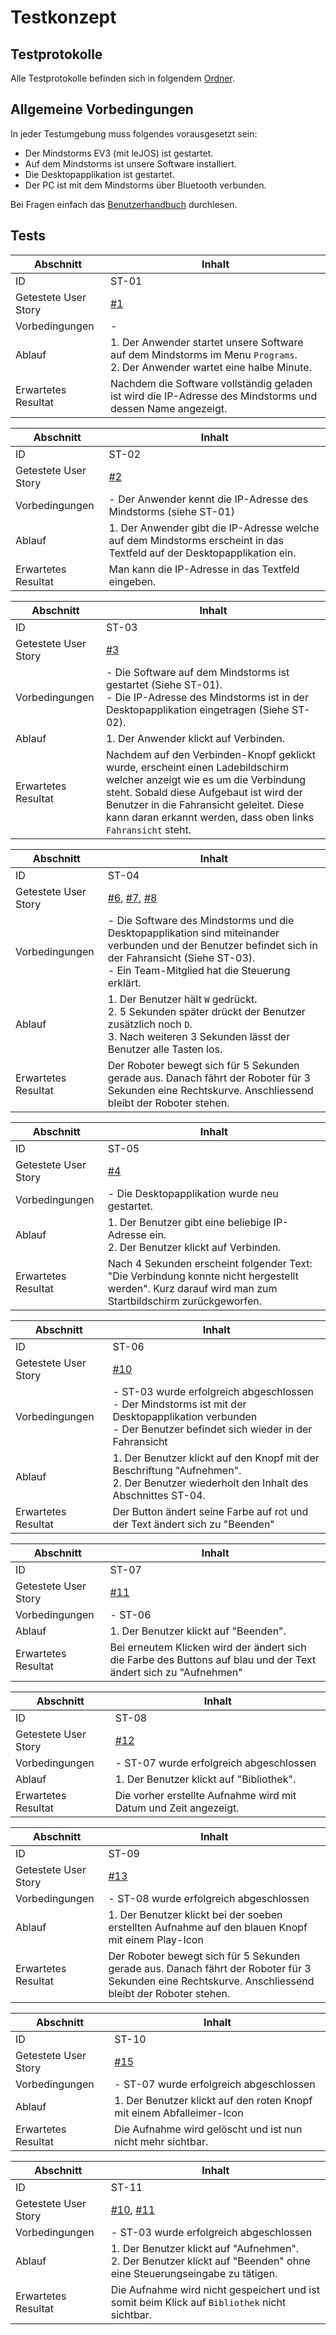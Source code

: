 # Testkonzept

## Testprotokolle

Alle Testprotokolle befinden sich in folgendem [Ordner](/docs/assets/testprotocols).

## Allgemeine Vorbedingungen
In jeder Testumgebung muss folgendes vorausgesetzt sein:
- Der Mindstorms EV3 (mit leJOS) ist gestartet.
- Auf dem Mindstorms ist unsere Software installiert.
- Die Desktopapplikation ist gestartet.
- Der PC ist mit dem Mindstorms über Bluetooth verbunden.

Bei Fragen einfach das [Benutzerhandbuch](/docs/usermanual.md) durchlesen.

## Tests

Abschnitt            | Inhalt
---------------------|-------
ID                   | ST-01
Getestete User Story | [#1](https://git.bbcag.ch/inf-bl/be/2020/pm/mindstorms-driver/app/-/issues/1)
Vorbedingungen       | -
Ablauf               | 1. Der Anwender startet unsere Software auf dem Mindstorms im Menu `Programs`.<br>2. Der Anwender wartet eine halbe Minute.
Erwartetes Resultat  | Nachdem die Software vollständig geladen ist wird die IP-Adresse des Mindstorms und dessen Name angezeigt.

Abschnitt            | Inhalt
---------------------|--------
ID                   | ST-02
Getestete User Story | [#2](https://git.bbcag.ch/inf-bl/be/2020/pm/mindstorms-driver/app/-/issues/2)
Vorbedingungen       | - Der Anwender kennt die IP-Adresse des Mindstorms (siehe ST-01)
Ablauf               | 1. Der Anwender gibt die IP-Adresse welche auf dem Mindstorms erscheint in das Textfeld auf der Desktopapplikation ein.
Erwartetes Resultat  | Man kann die IP-Adresse in das Textfeld eingeben.

Abschnitt            | Inhalt
---------------------|--------
ID                   | ST-03
Getestete User Story | [#3](https://git.bbcag.ch/inf-bl/be/2020/pm/mindstorms-driver/app/-/issues/3)
Vorbedingungen       | - Die Software auf dem Mindstorms ist gestartet (Siehe ST-01).<br>- Die IP-Adresse des Mindstorms ist in der Desktopapplikation eingetragen (Siehe ST-02).
Ablauf               | 1. Der Anwender klickt auf Verbinden.
Erwartetes Resultat  | Nachdem auf den Verbinden-Knopf geklickt wurde, erscheint einen Ladebildschirm welcher anzeigt wie es um die Verbindung steht. Sobald diese Aufgebaut ist wird der Benutzer in die Fahransicht geleitet. Diese kann daran erkannt werden, dass oben links `Fahransicht` steht.

Abschnitt            | Inhalt
---------------------|-------
ID                   | ST-04
Getestete User Story | [#6](https://git.bbcag.ch/inf-bl/be/2020/pm/mindstorms-driver/app/-/issues/6), [#7](https://git.bbcag.ch/inf-bl/be/2020/pm/mindstorms-driver/app/-/issues/7),  [#8](https://git.bbcag.ch/inf-bl/be/2020/pm/mindstorms-driver/app/-/issues/8)
Vorbedingungen       | - Die Software des Mindstorms und die Desktopapplikation sind miteinander verbunden und der Benutzer befindet sich in der Fahransicht (Siehe ST-03).<br>- Ein Team-Mitglied hat die Steuerung erklärt.
Ablauf               | 1. Der Benutzer hält `W` gedrückt. <br>2. 5 Sekunden später drückt der Benutzer zusätzlich noch `D`.<br>3. Nach weiteren 3 Sekunden lässt der Benutzer alle Tasten los.
Erwartetes Resultat  | Der Roboter bewegt sich für 5 Sekunden gerade aus. Danach fährt der Roboter für 3 Sekunden eine Rechtskurve. Anschliessend bleibt der Roboter stehen.

Abschnitt            | Inhalt
---------------------|-------
ID                   | ST-05
Getestete User Story | [#4](https://git.bbcag.ch/inf-bl/be/2020/pm/mindstorms-driver/app/-/issues/4)
Vorbedingungen       | - Die Desktopapplikation wurde neu gestartet.
Ablauf               | 1. Der Benutzer gibt eine beliebige IP-Adresse ein. <br>2. Der Benutzer klickt auf Verbinden.
Erwartetes Resultat  | Nach 4 Sekunden erscheint folgender Text: "Die Verbindung konnte nicht hergestellt werden". Kurz darauf wird man zum Startbildschirm zurückgeworfen.

Abschnitt            | Inhalt
---------------------|-------
ID                   | ST-06
Getestete User Story | [#10](https://git.bbcag.ch/inf-bl/be/2020/pm/mindstorms-driver/app/-/issues/10)
Vorbedingungen       | - ST-03 wurde erfolgreich abgeschlossen<br> - Der Mindstorms ist mit der Desktopapplikation verbunden<br> - Der Benutzer befindet sich wieder in der Fahransicht
Ablauf               | 1. Der Benutzer klickt auf den Knopf mit der Beschriftung "Aufnehmen". <br>2. Der Benutzer wiederholt den Inhalt des Abschnittes ST-04.
Erwartetes Resultat  | Der Button ändert seine Farbe auf rot und der Text ändert sich zu "Beenden"

Abschnitt            | Inhalt
---------------------|-------
ID                   | ST-07
Getestete User Story | [#11](https://git.bbcag.ch/inf-bl/be/2020/pm/mindstorms-driver/app/-/issues/11)
Vorbedingungen       | - ST-06
Ablauf               | 1. Der Benutzer klickt auf "Beenden".
Erwartetes Resultat  | Bei erneutem Klicken wird der ändert sich die Farbe des Buttons auf blau und der Text ändert sich zu "Aufnehmen"

Abschnitt            | Inhalt
---------------------|-------
ID                   | ST-08
Getestete User Story | [#12](https://git.bbcag.ch/inf-bl/be/2020/pm/mindstorms-driver/app/-/issues/12)
Vorbedingungen       | - ST-07 wurde erfolgreich abgeschlossen
Ablauf               | 1. Der Benutzer klickt auf "Bibliothek".
Erwartetes Resultat  | Die vorher erstellte Aufnahme wird mit Datum und Zeit angezeigt.

Abschnitt            | Inhalt
---------------------|-------
ID                   | ST-09
Getestete User Story | [#13](https://git.bbcag.ch/inf-bl/be/2020/pm/mindstorms-driver/app/-/issues/13)
Vorbedingungen       | - ST-08 wurde erfolgreich abgeschlossen
Ablauf               | 1. Der Benutzer klickt bei der soeben erstellten Aufnahme auf den blauen Knopf mit einem Play-Icon
Erwartetes Resultat  | Der Roboter bewegt sich für 5 Sekunden gerade aus. Danach fährt der Roboter für 3 Sekunden eine Rechtskurve. Anschliessend bleibt der Roboter stehen.

Abschnitt            | Inhalt
---------------------|-------
ID                   | ST-10
Getestete User Story | [#15](https://git.bbcag.ch/inf-bl/be/2020/pm/mindstorms-driver/app/-/issues/15)
Vorbedingungen       | - ST-07 wurde erfolgreich abgeschlossen
Ablauf               | 1. Der Benutzer klickt auf den roten Knopf mit einem Abfalleimer-Icon
Erwartetes Resultat  | Die Aufnahme wird gelöscht und ist nun nicht mehr sichtbar.

Abschnitt            | Inhalt
---------------------|-------
ID                   | ST-11
Getestete User Story | [#10](https://git.bbcag.ch/inf-bl/be/2020/pm/mindstorms-driver/app/-/issues/10), [#11](https://git.bbcag.ch/inf-bl/be/2020/pm/mindstorms-driver/app/-/issues/11)
Vorbedingungen       | - ST-03 wurde erfolgreich abgeschlossen
Ablauf               | 1. Der Benutzer klickt auf "Aufnehmen".<br> 2. Der Benutzer klickt auf "Beenden" ohne eine Steuerungseingabe zu tätigen.
Erwartetes Resultat  | Die Aufnahme wird nicht gespeichert und ist somit beim Klick auf `Bibliothek` nicht sichtbar.
